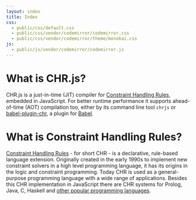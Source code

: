 ```yaml
---
layout: index
title: Index
css:
  - public/css/default.css
  - public/css/vendor/codemirror/codemirror.css
  - public/css/vendor/codemirror/theme/monokai.css
js:
  - public/js/vendor/codemirror/codemirror.js
---
```


<div class="row">
  <div class="col-lg-12">
    <div class="page-header">
      <h1>What is CHR.js?</h1>
    </div>
    <p class="lead">
      CHR.js is a just-in-time (JIT) compiler for <a href="#CHR">Constraint Handling Rules</a>, embedded in JavaScript. For better runtime performance it supports ahead-of-time (AOT) compilation too, either by its command line tool <code>chrjs</code> or <a href="https://github.com/fnogatz/babel-plugin-chr">babel-plugin-chr</a>, a plugin for <a href="http://babeljs.io/">Babel</a>.
    </p>
  </div>
</div>

<div class="row">
  <div class="col-lg-12">
    <div class="page-header">
      <h1>What is Constraint Handling Rules?</h1>
    </div>
    <p class="lead">
      <a href="http://constraint-handling-rules.org/">Constraint Handling Rules</a> - for short CHR - is a declarative, rule-based language extension. Originally created in the early 1990s to implement new constraint solvers in a high level programming language, it has its origins in the logic and constraint programming. Today CHR is used as a general-purpose programming language with a wide range of applications. Besides this CHR implementation in JavaScript there are CHR systems for Prolog, Java, C, Haskell and <a href="https://dtai.cs.kuleuven.be/CHR/download.shtml">other popular programming languages</a>.
    </p>
  </div>
</div>

